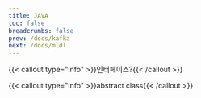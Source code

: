 ```yaml
---
title: JAVA
toc: false
breadcrumbs: false
prev: /docs/kafka
next: /docs/mldl
---
```

{{< callout type="info" >}}인터페이스?{{< /callout >}}

{{< callout type="info" >}}abstract class{{< /callout >}}

